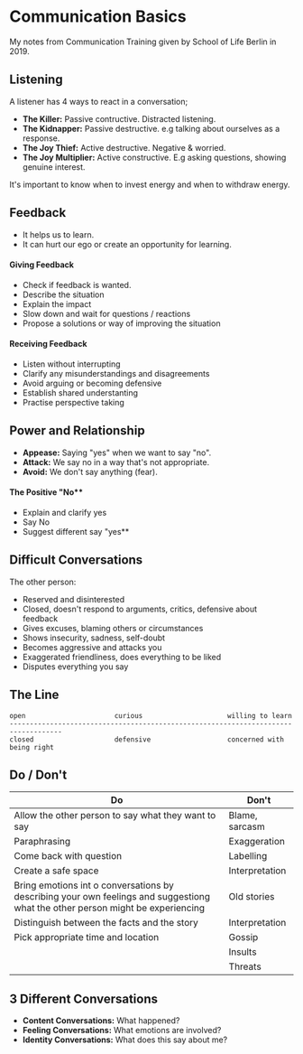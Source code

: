 # Communication Basics

My notes from Communication Training given by School of Life Berlin in 2019.

## Listening

A listener has 4 ways to react in a conversation;

* **The Killer:** Passive contructive. Distracted listening.
* **The Kidnapper:** Passive destructive. e.g talking about ourselves as a response.
* **The Joy Thief:** Active destructive. Negative & worried.
* **The Joy Multiplier:** Active constructive. E.g asking questions, showing genuine interest.

It's important to know when to invest energy and when to withdraw energy.

## Feedback

* It helps us to learn.
* It can hurt our ego or create an opportunity for learning.

#### Giving Feedback

* Check if feedback is wanted.
* Describe the situation
* Explain the impact
* Slow down and wait for questions / reactions
* Propose a solutions or way of improving the situation

#### Receiving Feedback

* Listen without interrupting
* Clarify any misunderstandings and disagreements
* Avoid arguing or becoming defensive
* Establish shared understanting
* Practise perspective taking

## Power and Relationship

* **Appease:** Saying "yes" when we want to say "no".
* **Attack:** We say no in a way that's not appropriate.
* **Avoid:** We don't say anything (fear).

#### The Positive "No**

* Explain and clarify yes
* Say No
* Suggest different say "yes**

## Difficult Conversations

The other person:

* Reserved and disinterested
* Closed, doesn't respond to arguments, critics, defensive about feedback
* Gives excuses, blaming others or circumstances
* Shows insecurity, sadness, self-doubt
* Becomes aggressive and attacks you
* Exaggerated friendliness, does everything to be liked
* Disputes everything you say

## The Line

```
open                      curious                     willing to learn
-----------------------------------------------------------------------------------
closed                    defensive                   concerned with being right
```


## Do / Don't


| Do                                                  | Don't          |
| ---                                                 | ---            |
| Allow the other person to say what they want to say | Blame, sarcasm |
| Paraphrasing                                        | Exaggeration   |
| Come back with question                             | Labelling |
| Create a safe space                                 | Interpretation  |
| Bring emotions int o conversations by describing your own feelings and suggestiong what the other person might be experiencing | Old stories |
| Distinguish between the facts and the story | Interpretation | 
| Pick appropriate time and location | Gossip |
|  | Insults |
| | Threats |

## 3 Different Conversations

* **Content Conversations:** What happened?
* **Feeling Conversations:** What emotions are involved?
* **Identity Conversations:** What does this say about me?
